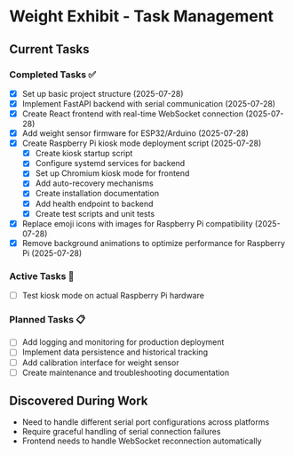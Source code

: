 # Weight Exhibit - Task Management

## Current Tasks

### Completed Tasks ✅
- [x] Set up basic project structure (2025-07-28)
- [x] Implement FastAPI backend with serial communication (2025-07-28)
- [x] Create React frontend with real-time WebSocket connection (2025-07-28)
- [x] Add weight sensor firmware for ESP32/Arduino (2025-07-28)
- [x] Create Raspberry Pi kiosk mode deployment script (2025-07-28)
  - [x] Create kiosk startup script
  - [x] Configure systemd services for backend
  - [x] Set up Chromium kiosk mode for frontend
  - [x] Add auto-recovery mechanisms
  - [x] Create installation documentation
  - [x] Add health endpoint to backend
  - [x] Create test scripts and unit tests
- [x] Replace emoji icons with images for Raspberry Pi compatibility (2025-07-28)
- [x] Remove background animations to optimize performance for Raspberry Pi (2025-07-28)

### Active Tasks 🔄
- [ ] Test kiosk mode on actual Raspberry Pi hardware

### Planned Tasks 📋
- [ ] Add logging and monitoring for production deployment
- [ ] Implement data persistence and historical tracking
- [ ] Add calibration interface for weight sensor
- [ ] Create maintenance and troubleshooting documentation

## Discovered During Work
- Need to handle different serial port configurations across platforms
- Require graceful handling of serial connection failures
- Frontend needs to handle WebSocket reconnection automatically
